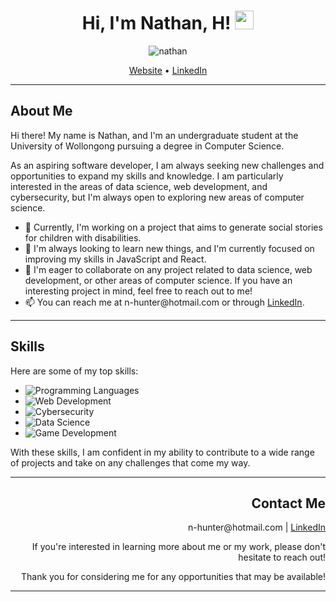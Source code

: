 <!-- Heading -->
<h1 align="center">Hi, I'm Nathan, H! <img src="https://raw.githubusercontent.com/MartinHeinz/MartinHeinz/master/wave.gif" width="30px"></h1>

<p align="center"> 
  <img src="https://komarev.com/ghpvc/?username=nHunter0" alt="nathan" /><!-- Profile Views -->
</p>

<p align="center">
  <a href="https://nhunter0.github.io/Portfolio/" target="_blank">Website</a> •
  <a href="https://www.linkedin.com/in/h-nathan" target="_blank">LinkedIn</a>
</p>

<hr>

<!-- About me -->
<h2>About Me</h2>
<p>Hi there! My name is Nathan, and I'm an undergraduate student at the University of Wollongong pursuing a degree in Computer Science.</p>
<p>As an aspiring software developer, I am always seeking new challenges and opportunities to expand my skills and knowledge. I am particularly interested in the areas of data science, web development, and cybersecurity, but I'm always open to exploring new areas of computer science.</p>
<ul>
  <li>🔭 Currently, I'm working on a project that aims to generate social stories for children with disabilities.</li>
  <li>🌱 I'm always looking to learn new things, and I'm currently focused on improving my skills in JavaScript and React.</li>
  <li>👯 I'm eager to collaborate on any project related to data science, web development, or other areas of computer science. If you have an interesting project in mind, feel free to reach out to me!</li>
  <li>📫 You can reach me at n-hunter@hotmail.com or through <a href="https://www.linkedin.com/in/h-nathan">LinkedIn</a>.</li>
</ul>

<hr>

<!-- Skills -->
<h2>Skills</h2>
<p align="left">
 Here are some of my top skills:
</p>
<div align="left">
  <ul>
    <li><img src="https://img.shields.io/badge/Programming%20Languages-C++%20|%20Java%20|%20JavaScript%20|%20Python-blue" alt="Programming Languages"></li>
    <li><img src="https://img.shields.io/badge/Web%20Development-HTML%20|%20CSS%20|%20React%20|%20Node.js%20|%20Express-blue" alt="Web Development"></li>
    <li><img src="https://img.shields.io/badge/Cybersecurity-Network%20Security%20|%20Threat%20Analysis%20|%20Encryption-blue" alt="Cybersecurity"></li>
    <li><img src="https://img.shields.io/badge/Data%20Science-Pandas%20|%20NumPy%20|%20Matplotlib-blue" alt="Data Science"></li>
    <li><img src="https://img.shields.io/badge/Game%20Development-Unity%20|%20Unreal%20Engine%20|%20Pygame-blue" alt="Game Development"></li>
  </ul>
</div>

<p>With these skills, I am confident in my ability to contribute to a wide range of projects and take on any challenges that come my way.</p>

<hr> 

<!-- Contact -->
<div align="right">
  <h2>Contact Me</h2>
  <p> n-hunter@hotmail.com | <a href="https://www.linkedin.com/in/h-nathan">LinkedIn</a> </p>
  <p> If you're interested in learning more about me or my work, please don't hesitate to reach out! </p>
  <p> Thank you for considering me for any opportunities that may be available! </p>
</div>

<hr> 
